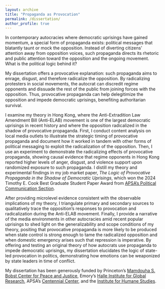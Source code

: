 ```yaml
---
layout: archive
title: "Propaganda as Provocation"
permalink: /dissertation/
author_profile: true
---
```


In contemporary autocracies where democratic uprisings have gained momentum, a special form of propaganda exists: political messages that blatantly taunt or mock the opposition. Instead of diverting citizens’ attention away from opposition voices, such propaganda directs its rhetoric and public attention toward the opposition and the ongoing movement. What is the political logic behind it?

My dissertation offers a provocative explanation: such propaganda aims to enrage, disgust, and therefore radicalize the opposition. By radicalizing protesters in social movements, the autocrat can discredit regime opponents and dissuade the rest of the public from joining forces with the opposition. Thus, provocative propaganda can help delegitimize the opposition and impede democratic uprisings, beneﬁting authoritarian survival.

I examine my theory in Hong Kong, where the Anti-Extradition Law Amendment Bill (Anti-ELAB) movement is one of the largest democratic uprisings in recent history and where the opposition radicalized in the shadow of provocative propaganda. First, I conduct content analysis on local media outlets to illustrate the strategic timing of provocative propaganda and document how it worked in tandem with other forms of political messaging to exploit the radicalization of the opposition. Then, I use an experiment to demonstrate the radicalizing effects of provocative propaganda, showing causal evidence that regime opponents in Hong Kong reported higher levels of anger, disgust, and violence support upon randomized exposure to such propaganda. I distill my theory and experimental findings in my job market paper, *The Logic of Provocative Propaganda in the Shadow of Democratic Uprisings*, which won the 2024 Timothy E. Cook Best Graduate Student Paper Award from [APSA’s Political Communication Section](https://politicalcommunication.org).

After providing microlevel evidence consistent with the observable implications of my theory, I triangulate primary and secondary sources to qualitatively trace the opposition’s responses to provocation and radicalization during the Anti-ELAB movement. Finally, I provide a narrative of the media environments in other autocracies amid recent popular uprisings to shed light on the generalizability and scope conditions of my theory, positing that provocative propaganda is more likely to be produced when state control is strong enough to tame the radicalized opposition and when domestic emergency arises such that repression is imperative. By offering and testing an original theory of how autocrats use propaganda to impede democratic uprisings, my dissertation elucidates the logic of state-led provocation in politics, demonstrating how emotions can be weaponized by state leaders in time of conflict.

My dissertation has been generously funded by Princeton’s [Mamdouha S. Bobst Center for Peace and Justice](https://bobst.princeton.edu), Emory’s [Halle Institute for Global Research](https://halle.emory.edu), APSA’s [Centennial Center](https://connect.apsanet.org/centennialcenter), and the [Institute for Humane Studies](https://www.theihs.org).
